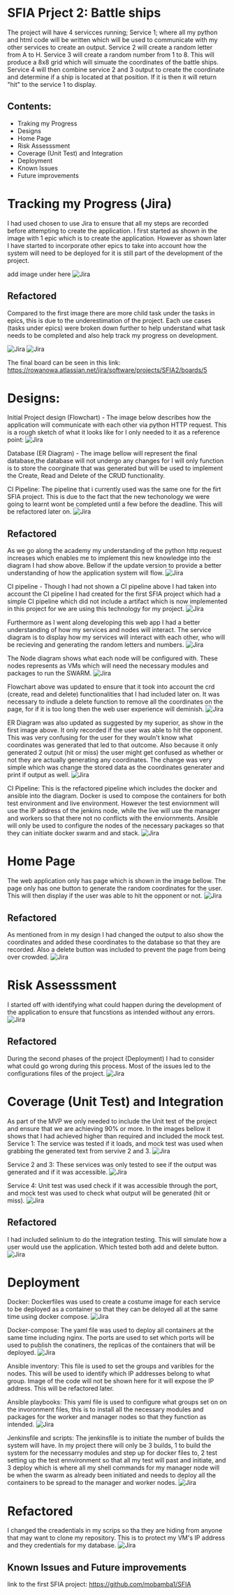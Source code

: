 # SFIA Prject 2: Battle ships
The project will have 4 servicces running; Service 1; where all my python and html code will be written which will be used to communicate with my other services to create an output. Service 2 will create a random letter from A to H. Service 3 will create a random number from 1 to 8. This will produce a 8x8 grid which will simuate the coordinates of the battle ships. Service 4 will then combine service 2 and 3 output to create the coordinate and determine if a ship is located at that position. If it is then it will return "hit" to the service 1 to display. 

## Contents:
* Traking my Progress
* Designs
* Home Page
* Risk Assesssment
* Coverage (Unit Test) and Integration
* Deployment
* Known Issues
* Future improvements

# Tracking my Progress (Jira)
I had used chosen to use Jira to ensure that all my steps are recorded before attempting to create the application. I first started as shown in the image with 1 epic which is to create the application. However as shown later I have started to incorporate other epics to take into account how the system will need to be deployed for it is still part of the development of the project. 

add image under here 
![Jira](./SFIA2/jira.PNG)

## Refactored
Compared to the first image there are more child task under the tasks in epics, this is due to the underestimation of the project. Each use cases (tasks under epics) were broken down further to help understand what task needs to be completed and also help track my progress on development. 

![Jira](images/Jira.PNG)
![Jira](images/Jira.PNG)

The final board can be seen in this link:
https://rowanowa.atlassian.net/jira/software/projects/SFIA2/boards/5

# Designs:
Initial Project design (Flowchart) - The image below describes how the application will communicate with each other via python HTTP request. This is a rough sketch of what it looks like for I only needed to it as a reference point:
![Jira](images/Jira.PNG)

Database (ER Diagram) - The image bellow will represent the final database,the database will not undergo any changes for I will only function is to store the coorginate that was generated but will be used to implement the Create, Read and Delete of the CRUD  functionality.

CI Pipeline:
The pipeline that i currently used was the same one for the firt SFIA project. This is due to the fact that the new techonology we were going to learnt wont be completed until a few before the deadline. This will be refactored later on.
![Jira](images/Jira.PNG)

## Refactored 
As we go along the academy my understanding of the python http request increases which enables me to implement this new knowledge into the diagram I had show above. Bellow if the update version to provide a better understanding of how the application system will flow. 
![Jira](images/Jira.PNG)

CI pipeline - Though I had not shown a CI pipeline above I had taken into account the CI pipeline I had created for the first SFIA project which had a simple CI pipeline which did not include a artifact which is now implemented in this project for we are using this technology for my project. 
![Jira](images/Jira.PNG)

Furthermore as I went along developing this web app I had a better understanding of how my services and nodes will interact.
The service diagram is to display how my services will interact with each other, who will be recieving and generating the random letters and numbers.
![Jira](images/Jira.PNG)

The Node diagram shows what each node will be configured with. These nodes represents as VMs which will need the necessary modules and packages to run the SWARM.
![Jira](images/Jira.PNG)

Flowchart above was updated to ensure that it took into account the crd (create, read and delete) functionalities that I had included later on. It was necessary to indlude a delete function to remove all the coordinates on the page, for if it is too long then the web user experience will deminish.
![Jira](images/Jira.PNG)

ER Diagram was also updated as suggested by my superior, as show in the first image above. It only recorded if the user was able to hit the opponent. This was very confusing for the user for they wouln't know what coordinates was generated that led to that outcome. Also because it only generated 2 output (hit or miss) the user might get confused as whether or not they are actually generating any coordinates. The change was very simple which was change the stored data as the coordinates generater and print if output as well.
![Jira](images/Jira.PNG)

CI Pipeline: 
This is the refactored pipeline which includes the docker and ansible into the diagram. Docker is used to compose the containers for both test environment and live environment. However the test enviornment will use the IP address of the jenkins node, while the live will use the manager and workers so that there not no conflicts with the enviornments. Ansible will only be used to configure the nodes of the necessary packages so that they can initiate docker swarm and and stack. 
![Jira](images/Jira.PNG)


# Home Page
The web application only has page which is shown in the image bellow. The page only has one button to generate the random coordinates for the user. This will then display if the user was able to hit the opponent or not.
![Jira](images/Jira.PNG)

## Refactored 
As mentioned from in my design I had changed the output to also show the coordinates and added these coordinates to the database so that they are recorded. Also a delete button was included to prevent the page from being over crowded.
![Jira](images/Jira.PNG)

# Risk Assesssment
I started off with identifying what could happen during the development of the application to ensure that funcstions as intended without any errors.
![Jira](images/Jira.PNG)

## Refactored 
During the second phases of the project (Deployment) I had to consider what could go wrong during this process. Most of the issues led to the configurations files of the project. 
![Jira](images/Jira.PNG)

# Coverage (Unit Test) and Integration
As part of the MVP we only needed to include the Unit test of the project and ensure that we are achieving 90% or more. In the images bellow it shows that I had achieved higher than required and included the mock test. 
Service 1: 
The service was tested if it loads, and mock test was used when grabbing the generated text from servive 2 and 3. 
![Jira](images/Jira.PNG)

Service 2 and 3:
These services was only tested to see if the output was generated and if it was accessible.
![Jira](images/Jira.PNG)

Service 4:
Unit test was used check if it was accessible through the port, and mock test was used to check what output will be generated (hit or miss).
![Jira](images/Jira.PNG)

## Refactored 
I had included selinium to do the integration testing. This will simulate how a user would use the application. Which tested both add and delete button.
![Jira](images/Jira.PNG)

# Deployment
Docker:
Dockerfiles was used to create a costume image for each service to be deployed as a container so that they can be deloyed all at the same time using docker compose.
![Jira](images/Jira.PNG)

Docker-compose:
The yaml file was used to deploy all containers at the same time including nginx. The ports are used to set which ports will be used to publish the conatiners, the replicas of the containers that will be deployed.
![Jira](images/Jira.PNG)

Ansible inventory:
This file is used to set the groups and varibles for the nodes. This will be used to identify which IP addresses belong to what group. Image of the code will not be shown here for it will expose the IP address. This will be refactored later.


Ansible playbooks:
This yaml file is used to configure what groups set on on the invoronment files, this is to install all the necessary modules and packages for the worker and manager nodes so that they function as intended.
![Jira](images/Jira.PNG)

Jenkinsfile and scripts:
The jenkinsfile is to initiate the number of builds the system will have. In my project there will only be 3 builds, 1 to build the system for the necessarry modules and step up for docker files to, 2 test setting up the test ennvironment so that all my test will past and initiate, and 3 deploy which is where all my shell commands for my manager node will be when the swarm as already been initiated and needs to deploy all the containers to be spread to the manager and worker nodes.
![Jira](images/Jira.PNG)

# Refactored 
I changed the creadentials in my scrips so tha they are hiding from anyone that may want to clone my repository. This is to protect my VM's IP address and they credentials for my database.
![Jira](images/Jira.PNG)


## Known Issues and Future improvements



link to the first SFIA project:
https://github.com/mobamba1/SFIA



















